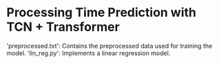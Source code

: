 # Processing Time Prediction with TCN + Transformer
'preprocessed.txt': Contains the preprocessed data used for training the model.
'lin_reg.py': Implements a linear regression model.
